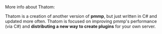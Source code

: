 More info about Thatom:

Thatom is a creation of another version of **pmmp**, but just written in C# and updated more often. Thatom is focused on improving pmmp's performance (via C#) and **distributing a new way to create plugins** for your own server.
